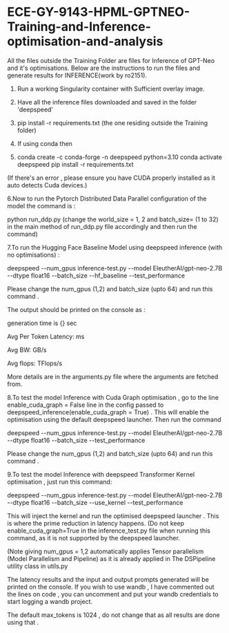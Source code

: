 # ECE-GY-9143-HPML-GPTNEO-Training-and-Inference-optimisation-and-analysis

All the files outside the Training Folder are files for Inference of GPT-Neo and it's optimisations. Below are the instructions to run the files and generate results for INFERENCE(work by ro2151).

1. Run a working Singularity container with Sufficient overlay image.

2. Have all the inference files downloaded and saved in the folder 'deepspeed'

3. pip install -r requirements.txt (the one residing outside the Training folder)

4. If using conda then
5. conda create -c conda-forge -n deepspeed python=3.10
conda activate deepspeed
pip install -r requirements.txt

(If there's an error , please ensure you have CUDA properly installed as it auto detects Cuda devices.)



6.Now to run the Pytorch Distributed Data Parallel configuration of the model the command is :

python run_ddp.py (change the world_size = 1, 2  and batch_size= (1 to 32) in the main method of run_ddp.py file accordingly and then run the command)

7.To run the Hugging Face Baseline Model using deepspeed inference (with no optimisations) :

deepspeed --num_gpus  inference-test.py --model EleutherAI/gpt-neo-2.7B --dtype float16 --batch_size  --hf_baseline --test_performance

Please change the num_gpus (1,2) and batch_size (upto 64) and run this command . 

The output should be printed on the console as : 

generation time is {} sec

Avg Per Token Latency:     ms

Avg BW:   GB/s

Avg flops:      TFlops/s

More details are in the arguments.py file where the arguments are fetched from.


8.To test the model Inference with Cuda Graph optimisation , go to the line enable_cuda_graph = False line in the config passed to deepspeed_inference(enable_cuda_graph = True) . This will enable the optimisation using the default deepspeed launcher. Then run the command 

deepspeed --num_gpus  inference-test.py --model EleutherAI/gpt-neo-2.7B --dtype float16 --batch_size  --test_performance

Please change the num_gpus (1,2) and batch_size (upto 64) and run this command . 




9.To test the model Inference with deepspeed Transformer Kernel optimisation , just run this command:

deepspeed --num_gpus  inference-test.py --model EleutherAI/gpt-neo-2.7B --dtype float16 --batch_size --use_kernel  --test_performance

This will inject the kernel and run the optimised deepspeed launcher . This is where the prime reduction in latency happens. (Do not keep enable_cuda_graph=True in the inference_test.py file when running this command, as it is not supported by the deepspeed launcher. 

(Note giving num_gpus = 1,2 automatically applies Tensor parallelism (Model Parallelism and Pipeline) as it is already applied in The DSPipeline utility class in utils.py 

The latency results and the input and output prompts generated will be printed on the console. If you wish to use wandb , I have commented out the lines on code , you can uncomment and put your wandb credentials to start logging a wandb project.

The default max_tokens is 1024 , do not change that as all results are done using that . 






